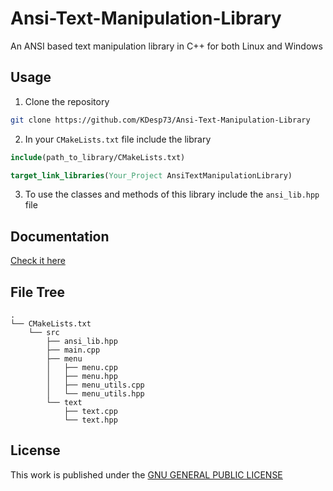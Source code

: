 # Ansi-Text-Manipulation-Library

An ANSI based text manipulation library in C++ for both Linux and Windows

## Usage

1. Clone the repository

```bash
git clone https://github.com/KDesp73/Ansi-Text-Manipulation-Library
```

2. In your `CMakeLists.txt` file include the library

```cmake
include(path_to_library/CMakeLists.txt)

target_link_libraries(Your_Project AnsiTextManipulationLibrary)
```

3. To use the classes and methods of this library include the `ansi_lib.hpp` file

## Documentation

[Check it here](https://github.com/KDesp73/Ansi-Text-Manipulation-Library/blob/main/Documentation.md)

## File Tree

```
.
└── CMakeLists.txt
    └── src
        ├── ansi_lib.hpp
        ├── main.cpp
        ├── menu
        │   ├── menu.cpp
        │   ├── menu.hpp
        │   ├── menu_utils.cpp
        │   └── menu_utils.hpp
        └── text
            ├── text.cpp
            └── text.hpp
```

## License

This work is published under the [GNU GENERAL PUBLIC LICENSE](https://github.com/KDesp73/Ansi-Text-Manipulation-Library/blob/main/LICENSE)
